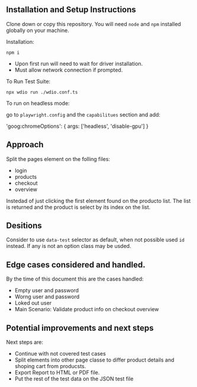 ## Installation and Setup Instructions

Clone down or copy this repository. You will need `node` and `npm` installed globally on your machine.  

Installation:

`npm i`

* Upon first run will need to wait for driver installation. 
* Must allow network connection if prompted. 

To Run Test Suite:  

`npx wdio run ./wdio.conf.ts`  

To run on headless mode:

go to `playwright.config` and the `capabilitues` section and add:

  'goog:chromeOptions': {
        args: ['headless', 'disable-gpu']
    }

## Approach

Split the pages element on the folling files: 
* login
* products
* checkout
* overview


Instedad of just clicking the first element found on the producto list. The list is returned and the product is select by its index on the list. 

## Desitions

Consider to use `data-test` selector as default, when not possible used `id` instead. 
If any is not an option class may be usded. 

## Edge cases considered and handled.

By the time of this document this are the cases handled: 
* Empty user and password
* Worng user and password
* Loked out user
* Main Scenario: Validate product info on checkout overview


## Potential improvements and next steps

Next steps are: 
* Continue with not covered test cases 
* Split elements into other page classe to differ product details and shoping cart from producsts. 
* Export Report to HTML or PDF file. 
* Put the rest of the test data on the JSON test file
